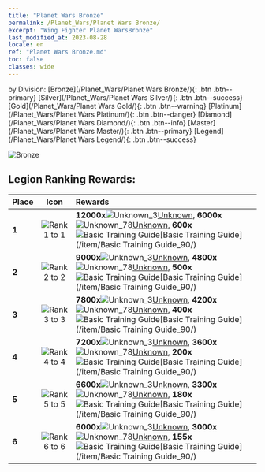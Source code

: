 ```yaml
---
title: "Planet Wars Bronze"
permalink: /Planet_Wars/Planet Wars Bronze/
excerpt: "Wing Fighter Planet WarsBronze"
last_modified_at: 2023-08-28
locale: en
ref: "Planet Wars Bronze.md"
toc: false
classes: wide
---
```


  by Division:   [Bronze](/Planet_Wars/Planet Wars Bronze/){: .btn .btn--primary}   [Silver](/Planet_Wars/Planet Wars Silver/){: .btn .btn--success}   [Gold](/Planet_Wars/Planet Wars Gold/){: .btn .btn--warning}   [Platinum](/Planet_Wars/Planet Wars Platinum/){: .btn .btn--danger}   [Diamond](/Planet_Wars/Planet Wars Diamond/){: .btn .btn--info}   [Master](/Planet_Wars/Planet Wars Master/){: .btn .btn--primary}   [Legend](/Planet_Wars/Planet Wars Legend/){: .btn .btn--success} 



  ![Bronze](/images/planet_wars/Bronze.png)

## Legion Ranking Rewards:

  |  Place | Icon | Rewards |
  |:-------|:----:|:----------------|
  | **1** | ![Rank 1 to 1](/images/planet_wars/rank_1.png) | **12000x**![Unknown_3](/images/item/Settlement_Energy_p.png)[Unknown](/item/item_3/), **6000x**![Unknown_78](/images/item/xqdz_icon6_p.png)[Unknown](/item/item_78/), **600x**![Basic Training Guide](/images/item/Basic_Training_Guide_p.png)[Basic Training Guide](/item/Basic Training Guide_90/) |
  | **2** | ![Rank 2 to 2](/images/planet_wars/rank_2.png) | **9000x**![Unknown_3](/images/item/Settlement_Energy_p.png)[Unknown](/item/item_3/), **4800x**![Unknown_78](/images/item/xqdz_icon6_p.png)[Unknown](/item/item_78/), **500x**![Basic Training Guide](/images/item/Basic_Training_Guide_p.png)[Basic Training Guide](/item/Basic Training Guide_90/) |
  | **3** | ![Rank 3 to 3](/images/planet_wars/rank_3.png) | **7800x**![Unknown_3](/images/item/Settlement_Energy_p.png)[Unknown](/item/item_3/), **4200x**![Unknown_78](/images/item/xqdz_icon6_p.png)[Unknown](/item/item_78/), **400x**![Basic Training Guide](/images/item/Basic_Training_Guide_p.png)[Basic Training Guide](/item/Basic Training Guide_90/) |
  | **4** | ![Rank 4 to 4](/images/planet_wars/rank_4.png) | **7200x**![Unknown_3](/images/item/Settlement_Energy_p.png)[Unknown](/item/item_3/), **3600x**![Unknown_78](/images/item/xqdz_icon6_p.png)[Unknown](/item/item_78/), **200x**![Basic Training Guide](/images/item/Basic_Training_Guide_p.png)[Basic Training Guide](/item/Basic Training Guide_90/) |
  | **5** | ![Rank 5 to 5](/images/planet_wars/rank_5.png) | **6600x**![Unknown_3](/images/item/Settlement_Energy_p.png)[Unknown](/item/item_3/), **3300x**![Unknown_78](/images/item/xqdz_icon6_p.png)[Unknown](/item/item_78/), **180x**![Basic Training Guide](/images/item/Basic_Training_Guide_p.png)[Basic Training Guide](/item/Basic Training Guide_90/) |
  | **6** | ![Rank 6 to 6](/images/planet_wars/rank_6.png) | **6000x**![Unknown_3](/images/item/Settlement_Energy_p.png)[Unknown](/item/item_3/), **3000x**![Unknown_78](/images/item/xqdz_icon6_p.png)[Unknown](/item/item_78/), **155x**![Basic Training Guide](/images/item/Basic_Training_Guide_p.png)[Basic Training Guide](/item/Basic Training Guide_90/) |
